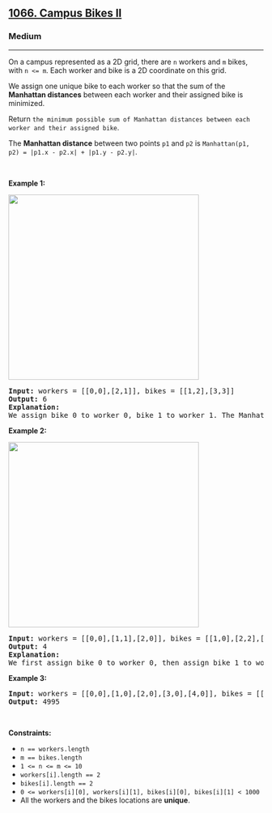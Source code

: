<h2><a href="https://leetcode.com/problems/campus-bikes-ii/">1066. Campus Bikes II</a></h2><h3>Medium</h3><hr><div><p>On a campus represented as a 2D grid, there are <code>n</code> workers and <code>m</code> bikes, with <code>n &lt;= m</code>. Each worker and bike is a 2D coordinate on this grid.</p>

<p>We assign one unique bike to each worker so that the sum of the <strong>Manhattan distances</strong> between each worker and their assigned bike is minimized.</p>

<p>Return <code>the minimum possible sum of Manhattan distances between each worker and their assigned bike</code>.</p>

<p>The <strong>Manhattan distance</strong> between two points <code>p1</code> and <code>p2</code> is <code>Manhattan(p1, p2) = |p1.x - p2.x| + |p1.y - p2.y|</code>.</p>

<p>&nbsp;</p>
<p><strong class="example">Example 1:</strong></p>
<img alt="" src="https://assets.leetcode.com/uploads/2019/03/06/1261_example_1_v2.png" style="width: 376px; height: 366px;">
<pre><strong>Input:</strong> workers = [[0,0],[2,1]], bikes = [[1,2],[3,3]]
<strong>Output:</strong> 6
<strong>Explanation:</strong> 
We assign bike 0 to worker 0, bike 1 to worker 1. The Manhattan distance of both assignments is 3, so the output is 6.
</pre>

<p><strong class="example">Example 2:</strong></p>
<img alt="" src="https://assets.leetcode.com/uploads/2019/03/06/1261_example_2_v2.png" style="width: 376px; height: 366px;">
<pre><strong>Input:</strong> workers = [[0,0],[1,1],[2,0]], bikes = [[1,0],[2,2],[2,1]]
<strong>Output:</strong> 4
<strong>Explanation: </strong>
We first assign bike 0 to worker 0, then assign bike 1 to worker 1 or worker 2, bike 2 to worker 2 or worker 1. Both assignments lead to sum of the Manhattan distances as 4.
</pre>

<p><strong class="example">Example 3:</strong></p>

<pre><strong>Input:</strong> workers = [[0,0],[1,0],[2,0],[3,0],[4,0]], bikes = [[0,999],[1,999],[2,999],[3,999],[4,999]]
<strong>Output:</strong> 4995
</pre>

<p>&nbsp;</p>
<p><strong>Constraints:</strong></p>

<ul>
	<li><code>n == workers.length</code></li>
	<li><code>m == bikes.length</code></li>
	<li><code>1 &lt;= n &lt;= m &lt;= 10</code></li>
	<li><code>workers[i].length == 2</code></li>
	<li><code>bikes[i].length == 2</code></li>
	<li><code>0 &lt;= workers[i][0], workers[i][1], bikes[i][0], bikes[i][1] &lt; 1000</code></li>
	<li>All the workers and the bikes locations are <strong>unique</strong>.</li>
</ul>
</div>